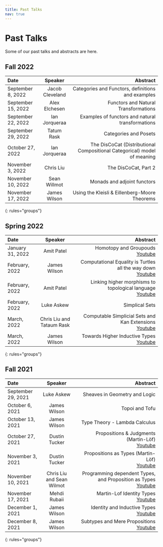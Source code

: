 ```yaml
---
title: Past Talks
nav: true
---
```


# Past Talks

Some of our past talks and abstracts are here.

## Fall 2022

| Date | Speaker | Abstract |
|:--------|:-------:|--------:|
|  September 8, 2022  | Jacob Cleveland   | Categories and Functors, definitions and examples <img width=600/> |
| September 15, 2022 | Alex Elchesen  | Functors and Natural Transformations   |
| September 22, 2022 | Ian Jorqueraa | Examples of functors and natural transformations   |
| September 29, 2022 | Tatum Rask  | Categories and Posets |
| October 27, 2022 | Ian Jorqueraa | The DisCoCat (Distributional Compositional Categorical) model of meaning |
| November 3, 2022 | Chris Liu | The DisCoCat, Part 2 |
| November 10, 2022 | Sean Willmot | Monads and adjoint functors |
| November 17, 2022 | James Wilson | Using the Kleisli & Eillenberg-Moore Theorems |
{: rules="groups"}


## Spring 2022

| Date | Speaker | Abstract |
|:--------|:-------:|--------:|
|  January 31, 2022  | Amit Patel   | Homotopy and Groupouds <br> [Youtube](https://www.youtube.com/watch?v=T7XMnrKWwnA)   <img width=600/> |
|  February, 2022  | James Wilson   | Computational Equality is Turtles all the way down <br> [Youtube](https://www.youtube.com/watch?v=0eiukOn2Jac) |
|  February, 2022  | Amit Patel   | Linking higher morphisms to topological language <br> [Youtube](https://www.youtube.com/watch?v=cIV0mVVWsN4) |
|  February, 2022  | Luke Askew   | Simplical Sets |
|  March, 2022  | Chris Liu and Tataum Rask   | Computable Simplicial Sets and Kan Extensions <br> [Youtube](https://www.youtube.com/watch?v=HVYsL8NJKtw) |
|  March, 2022  | James Wilson | Towards Higher Inductive Types <br> [Youtube](https://www.youtube.com/watch?v=ab8wXarxtyI)
{: rules="groups"}

## Fall 2021

| Date | Speaker | Abstract |
|:--------|:-------:|--------:|
|  September 29, 2021  | Luke Askew   | Sheaves in Geometry and Logic   <img width=600/> |
|  October 6, 2021  | James Wilson   | Topoi and Tofu |
|  October 13, 2021 | James Wilson   | Type Theory - Lambda Calculus |
|  October 27, 2021 | Dustin Tucker   | Propositions & Judgments (Martin-Löf) <br> [Youtube](https://www.youtube.com/watch?v=mqIIo5ROUEE)|
|  November 3, 2021 | Dustin Tucker   | Propositions as Types (Martin-Löf) <br> [Youtube](https://www.youtube.com/watch?v=cxnGOAjOIGs)|
|  November 10, 2021 | Chris Liu and Sean Wilmot   | Programming dependent Types, and Proposition as Types <br> [Youtube](https://www.youtube.com/watch?v=48lio_3FhAo)|
|  November 17, 2021 | Mehdi Rubaii | Martin-Lof Identity Types <br> [Youtube](https://www.youtube.com/watch?v=num-zzh5hFA)|
|  December 1, 2021 | James Wilson | Identity and Inductive Types <br> [Youtube](https://www.youtube.com/watch?v=Pi3xHmHQ7T8)|
|  December 8, 2021 | James Wilson | Subtypes and Mere Propositions <br> [Youtube](https://www.youtube.com/watch?v=g7eFpTKBOAI)|
{: rules="groups"}
